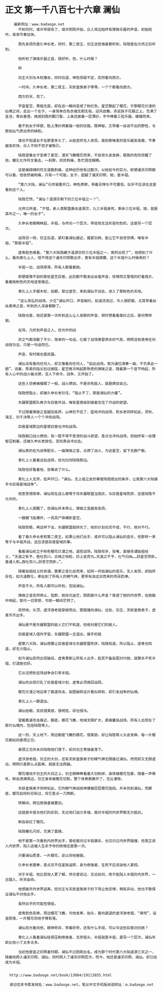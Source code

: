 # 正文 第一千八百七十六章 澜仙
        最新网址：www.badaoge.net
          不知何时，或许早就有了，或许刚刚开始，众人耳边始终有弹拨乐器的声音，初始轻吟，渐渐节奏加快。
      
          首先发现的是久申长老，同时，第二夜王，剑王这些强者都听到，陆隐是在元师之后听到。
      
          他听到了弹拨乐器之音，很好听，但，什么时候？
      
          砰
      
          剑王大剑与木杖撞击，同时后退，神色惊疑不定，突然看向西方。
      
          一时间，久申长老，第二夜王，天妖皇族男子等等，一个个都看向西方。
      
          西方的天，亮了。
      
          宇宙星空，黑暗无度，却在这一瞬间变成了粉红色，星空飘起了樱花，于那樱花烂漫的仙境之间，走出一个女子，一身简单白色衣裙无暇无垢，迎风自舞，赤足踩于花瓣之上，充满了圣洁，青丝垂落，挽成别致的翻刀髻，上身还披着一层薄纱，手中捧着三弦乐器，缓缓而来。
      
          看不到女子样貌，脸上薄纱绣着猫一般的纹路，既神秘，又带着一丝说不出的野性，与那如仙气质出奇的映和。
      
          谁也不知道女子在那里多久了，从始至终无人发现，直到那唯美的音乐越发高傲，节奏越发欢快，众人不知不觉才被吸引。
      
          陆隐望着女子变换了星空，漫天飞舞樱花而来，不自觉头皮发麻，极致的危险惊醒了他，瞳孔化作符文看去，一刹那，双目刺痛，急忙捂住眼睛。
      
          这是被磅礴的符文道数刺痛，这种经历他有过数次，以他如今的实力，即便诸天印照都可以看，但依然被刺痛，只有一个可能，女子，超越了诸天印照，她，是半祖。
      
          “第六大陆，澜仙”元师凝重开口，神色肃穆，带着忌惮与不可置信，似乎不应该在这里看到这个人。
      
          陆隐茫然，“澜仙？道源宗剩下的三位半祖之一？”。
      
          元师沉声道，“不错，新人类联盟袭击道源宗，九三半祖身死，剩余三位半祖，她，就是其中之一，唯一的女子”。
      
          久申长老眼睛眯起，半祖，与师兄一个层次，带给他无法形容的危机，这是另一个层次。
      
          战场另一侧，剑王后退，紧盯着澜仙接近，握紧剑柄，能让它不自觉惊惧，唯有半祖，“那是半祖”。
      
          虚青脸色难看，“第六大陆隐藏于道源宗的三位半祖之一，竟然出现了”，他想到了什么，看向青化上人，怪不得这个诸天印照敢出手，竟有半祖撑腰，这个半祖什么时候来的？
      
          半祖一出，战场停滞，所有人都看着她。
      
          即便桀骜不驯的那些星空巨兽，此刻都不敢发出丝毫声音，惊惧而又警惕的盯着西方，看着她粉色的天地逐渐接近。
      
          青化上人手握木杖，抬脚，穿过虚空，来到澜仙不远处，进入了那粉色的天地。
      
          “这么恢弘的战场，少见”澜仙开口，声音婉约，如溪流淌过，令人很舒服，尤其带着丝丝柔绵之音，听到的人浑身都酥了。
      
          陆隐也是，他还是第一次听到这么让人发酥的声音，顿时想看看面纱之后，是何等样貌。
      
          在场，凡听到声音之人，目光中的凶
      
          厉之气都消散了不少，简单的一句话，化解了战场萧瑟肃杀的气氛，明明没有使用任何战技功法，只是一句话而已。
      
          声音，有时候也是武器。
      
          澜仙没有看向任何人，却又像看向任何人，“如此战场，我为诸位演奏一曲，不负来此一趟”，说着，秀美的指尖划过细弦，星空再次响起那熟悉的弹拨之音，随着第一个音节响起，所有人心中的战火被点燃，没人下命令，战争，又开始了。
      
          这些人仿佛被催眠了一般，战火燃烧，不是杀死敌人，就是燃烧自己。
      
          陆隐想阻止，却被久申长老拦住，“阻止不了，那是澜仙的力量”。
      
          东疆联盟舰队再次与巨兽开战，唯有星使级别强者忍住了开战的欲望。
      
          不过随着弹拨之音越加高昂，山神忍不住了，猛地冲向战场，和长老同样如此，灵秋，海王，刘千决等人一个个冲向战场。
      
          巨兽星域那边的星使巨兽也冲向战场。
      
          陆隐胸口战火燃烧，有一股不得不宣泄的战斗欲望，差点也冲向战场，但始终有一丝理智压制着，还被久申长老按住，否则真会冲出去。
      
          澜仙真的在为战争配乐，一曲弹拨之音，点燃了战火，为这星空，留下无数尸骸。
      
          青化上人看着远处战场，目光扫向陆隐那边。
      
          陆隐恰好看着他，张嘴说了什么。
      
          青化上人无奈，低声开口，“澜仙，无上祖之皮的事是陆隐提出的条件，让我第六大陆接手与巨兽星域战争”。
      
          他意思很简单，澜仙现在这么做等于将东疆联盟当炮灰，与巨兽星域死拼，这是陆隐不允许的。
      
          青化上人提醒了，但澜仙并未停止，弹拨之音越发高昂。
      
          一艘艘飞船爆炸，一具具尸体横卧星空。
      
          陆隐怒极，再这样下去，东疆联盟就拼光了，他的计划也完不成，不行，绝对不行。
      
          看了看久申长老和第二夜王，如果让他们出手，或许可以阻止澜仙的音乐，但那样一来等于与半祖开战，这应该是巨兽星域的事。
      
          看着澜仙屹立于粉色樱花烂漫之地，遥控战场，陆隐咬牙，张嘴，直接背诵始祖经义，“天道之有予，吞吐百川，古映之地和，仿上圣而为…天道之不予，化气归纳……跃星空而卧…善通人和…吞吐百川…跃苍茫而卧…”。
      
          随着始祖经义的背诵，蒙蒙之音化丝而来，如同一开始澜仙的音乐，无人发现，却始终存在，如大道教化，牵扯到了所有人的精气神，更带有自远古而来的奇异韵律。
      
          声音不大，所有人都可以听到，包括澜仙。
      
          弹拨之音突然停止，弦断，她目光迷茫，刚刚是什么声音？穿透了她的内世界，在她脑中响起，取代一切思想，令她一瞬间茫然了。
      
          突然地，头顶，虚浮游老祖穿梭而出，狠狠撞向澜仙，远处，剑王，天妖皇族男子，虚青齐齐出手。
      
          澜仙是不是东疆联盟的敌人它们不知道，但绝对是它们的敌人。
      
          巨兽星域入侵外宇宙，东疆联盟一旦退出，接手的就
      
          是第六大陆，澜仙想要让巨兽星域与东疆联盟死拼，陆隐知道，所以阻止，虚青也知道，却无力阻止。
      
          如今澜仙突然出现破绽，虚青果断让所有人出手，趁其不备妄图对付她，就算杀不死半祖，打退她也好。
      
          它从没想到这场战争会引来半祖。
      
          澜仙的出现打乱了巨兽星域计划，虚青必须挽回战局。
      
          樱花烂漫之地迎来了数道攻击，妄图破碎这片看似祥和，却引发战争的仙境。
      
          青化上人一脚退出。
      
          澜仙抬眼，双目很美丽，很明亮，却也很冷。
      
          望着数道攻击接近，脚底，樱花飞舞，地域无限扩大，直接囊括战场，所有人出现在了那片仙境内，包括陆隐等人。
      
          这一刻，天上地下，周边都是飞舞的樱花，很美丽，却让陆隐等人头皮发麻，每一片樱花都如同悬颈之刃。
      
          悬颈之刃并未对陆隐他们落下，却对剑王等强者落下。
      
          虚浮游老祖，剑王的大剑，还有天妖皇族男子的精气神无限接近澜仙，然而却又无限遥远，明明只差那么点距离，就是无法跨越。
      
          樱花缠绕于剑王的大剑之上，剑王眼睁睁看着大剑粉碎，身体被樱花包裹，随着一声嘶吼，鲜血洒满周边，剑王身体被樱花切割，整个体表都撕开了，无比凄惨。
      
          天妖皇族男子同样如此，它的精气神战技神爆被层层樱花阻挡，并未伤到澜仙，而脚底，樱花如同利刃斩过，将它差点一刀两断。
      
          转瞬间，两位绝强者被重创。
      
          这就是半祖与他们的区别，无论他们战力多强，面对半祖的内世界都无力抵抗。
      
          鲜血染红了樱花。
      
          陆隐瞳孔闪烁，充满了震撼。
      
          他不是第一次看到内世界出手，曾经面对过半祖袭杀，也见识过内世界碰撞，但真正进入内世界，陷入这被人生杀予夺的绝境还是第一次。
      
          只要澜仙愿意，一片樱花，足以将他摧毁。
      
          久申长老握拳，差点忍不住星辰运转，身为绝强者，生死不应该由他人掌控。
      
          对于半祖，他比其他人更了解，师兄曾说过，无论如何，绝不能陷入半祖的内世界，一旦踏入，听天由命。
      
          他想破开内世界逃离，但剑王与天妖皇族男子的下场让他忌惮，稍有异动，他也不敢保证澜仙不对他出手。
      
          虽然出手的可能性很低。
      
          虚青脸色变换，周边樱花飞舞，令他发寒，抬头，看向避退的虚浮游老祖，“用吧”，话音刚落，一片樱花将他手臂斩落。
      
          澜仙目光看向他，眼神奇异，带着好奇，还有什么手段，可以令这些巨兽对抗她？
      
          青化上人看着澜仙轻易压制绝强者，无奈摇头，半祖就是半祖，是另一个层次，澜仙年龄比他小了太多太多。
      
          当初他是宙之印照者时期，澜仙不过刚刚出名，成为那个时代第六大陆道源三天之一，随着他跨入诸天印照，澜仙，同时跨入了诸天印照层次，而今，他还是诸天印照，澜仙，却已经成为半祖。
      
      
      http://www.badaoge.net/book/13084/19113855.html
      
      请记住本书首发域名：www.badaoge.net。笔尖中文手机版阅读网址：m.badaoge.net
